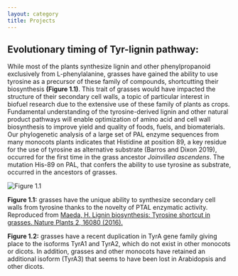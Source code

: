 ```yaml
---
layout: category
title: Projects
---
```

## Evolutionary timing of Tyr-lignin pathway:

While most of the plants synthesize lignin and other phenylpropanoid exclusively from L-phenylalanine, grasses have gained the ability to use tyrosine as a precursor of these family of compounds, shortcutting their biosynthesis **(Figure 1.1)**. This trait of grasses would have impacted the structure of their secondary cell walls, a topic of particular interest in biofuel research due to the extensive use of these family of plants as crops. Fundamental understanding of the tyrosine-derived lignin and other natural product pathways will enable optimization of amino acid and cell wall biosynthesis to improve yield and quality of foods, fuels, and biomaterials. Our phylogenetic analysis of a large set of PAL enzyme sequences from many monocots plants indicates that Histidine at position 89, a key residue for the use of tyrosine as alternative substrate (Barros and Dixon 2019), occurred for the first time in the grass ancestor *Joinvillea ascendens*. The mutation His-89 on PAL, that confers the ability to use tyrosine as substrate, occurred in the ancestors of grasses.

![Figure 1.1](https://github.com/HiroshiLab/PGRP/tree/master/assets/figure1.1.jpg)

**Figure 1.1:** grasses have the unique ability to synthesize secondary cell walls from tyrosine thanks to the novelty of PTAL enzymatic activity. Reproduced from <a href="https://doi.org/10.1038/nplants.2016.80"> Maeda, H. Lignin biosynthesis: Tyrosine shortcut in grasses. Nature Plants 2, 16080 (2016).</a>



**Figure 1.2:** grasses have a recent duplication in TyrA gene family giving place to the isoforms TyrA1 and TyrA2, which do not exist in other monocots or dicots. In addition, grasses and other monocots have retained an additional isoform (TyrA3) that seems to have been lost in Arabidopsis and other dicots.
